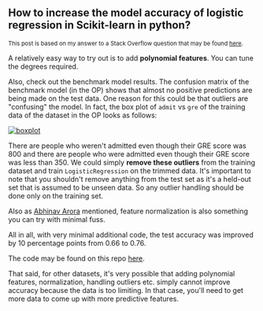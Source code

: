 ## How to increase the model accuracy of logistic regression in Scikit-learn in python?

<sup> This post is based on my answer to a Stack Overflow question that may be found [here](https://stackoverflow.com/a/75701518/19123103).</sup>

A relatively easy way to try out is to add **polynomial features**. You can tune the degrees required.

Also, check out the benchmark model results. The confusion matrix of the benchmark model (in the OP) shows that almost no positive predictions are being made on the test data. One reason for this could be that outliers are "confusing" the model. In fact, the box plot of `admit` vs `gre` of the training data of the dataset in the OP looks as follows:

[![boxplot][1]][1]

There are people who weren't admitted even though their GRE score was 800 and there are people who were admitted even though their GRE score was less than 350. We could simply **remove these outliers** from the training dataset and train `LogisticRegression` on the trimmed data. It's important to note that you shouldn't remove anything from the test set as it's a held-out set that is assumed to be unseen data. So any outlier handling should be done only on the training set.

Also as [Abhinav Arora][2] mentioned, feature normalization is also something you can try with minimal fuss.

All in all, with very minimal additional code, the test accuracy was improved by 10 percentage points from 0.66 to 0.76.

The code may be found on this repo [here](./demo.py).

That said, for other datasets, it's very possible that adding polynomial features, normalization, handling outliers etc. simply cannot improve accuracy because the data is too limiting. In that case, you'll need to get more data to come up with more predictive features.


  [1]: https://i.stack.imgur.com/FKCCd.png
  [2]: https://stackoverflow.com/a/38083189/19123103